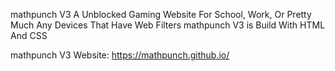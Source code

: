 mathpunch V3 A Unblocked Gaming Website For School, Work, Or Pretty Much Any Devices That Have Web Filters mathpunch V3 is Build With HTML And CSS

mathpunch V3 Website: https://mathpunch.github.io/
